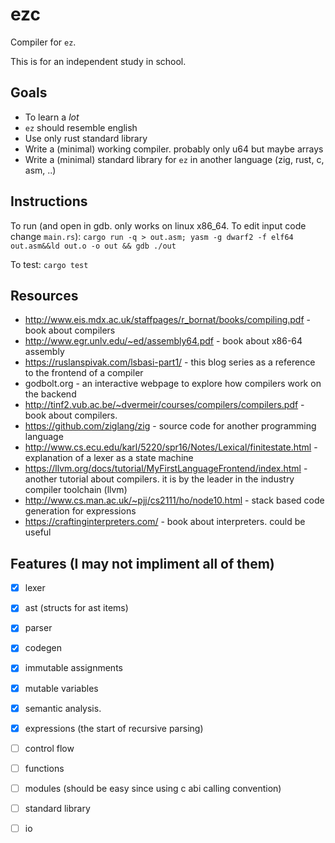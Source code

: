 # ezc

Compiler for `ez`.

This is for an independent study in school.

## Goals
- To learn a *lot*
- `ez` should resemble english
- Use only rust standard library
- Write a (minimal) working compiler. probably only u64 but maybe arrays
- Write a (minimal) standard library for `ez` in another language (zig, rust, c, asm, ..)

## Instructions

To run (and open in gdb. only works on linux x86_64. To edit input code change `main.rs`): `cargo run -q > out.asm; yasm -g dwarf2 -f elf64 out.asm&&ld out.o -o out && gdb ./out`


To test: `cargo test`


## Resources

* http://www.eis.mdx.ac.uk/staffpages/r_bornat/books/compiling.pdf - book about compilers
* http://www.egr.unlv.edu/~ed/assembly64.pdf - book about x86-64 assembly
* https://ruslanspivak.com/lsbasi-part1/ - this blog series as a reference to the frontend of a compiler
* godbolt.org - an interactive webpage to explore how compilers work on the backend
* http://tinf2.vub.ac.be/~dvermeir/courses/compilers/compilers.pdf - book about compilers.
* https://github.com/ziglang/zig - source code for another programming language
* http://www.cs.ecu.edu/karl/5220/spr16/Notes/Lexical/finitestate.html - explanation of a lexer as a state machine
* https://llvm.org/docs/tutorial/MyFirstLanguageFrontend/index.html - another tutorial about compilers. it is by the leader in the industry compiler toolchain (llvm)
* http://www.cs.man.ac.uk/~pjj/cs2111/ho/node10.html - stack based code generation for expressions
* https://craftinginterpreters.com/ - book about interpreters. could be useful

## Features (I may not impliment all of them)

- [x] lexer

- [x] ast (structs for ast items)

- [x] parser

- [x] codegen

- [x] immutable assignments

- [x] mutable variables

- [x] semantic analysis.

- [x] expressions (the start of recursive parsing)

- [ ] control flow

- [ ] functions

- [ ] modules (should be easy since using c abi calling convention)

- [ ] standard library

- [ ] io
